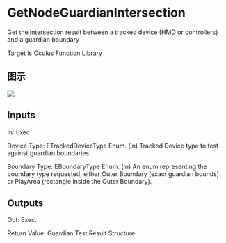 # GetNodeGuardianIntersection

Get the intersection result between a tracked device (HMD or controllers) and a guardian boundary

Target is Oculus Function Library

## 图示

![]($-20221218-20151576.png)

## Inputs

In: Exec.

Device Type: ETrackedDeviceType Enum. (in) Tracked Device type to test against guardian boundaries.

Boundary Type: EBoundaryType Enum. (in) An enum representing the boundary type requested, either Outer Boundary (exact guardian bounds) or PlayArea (rectangle inside the Outer Boundary).  

## Outputs

Out: Exec.

Return Value: Guardian Test Result Structure.

